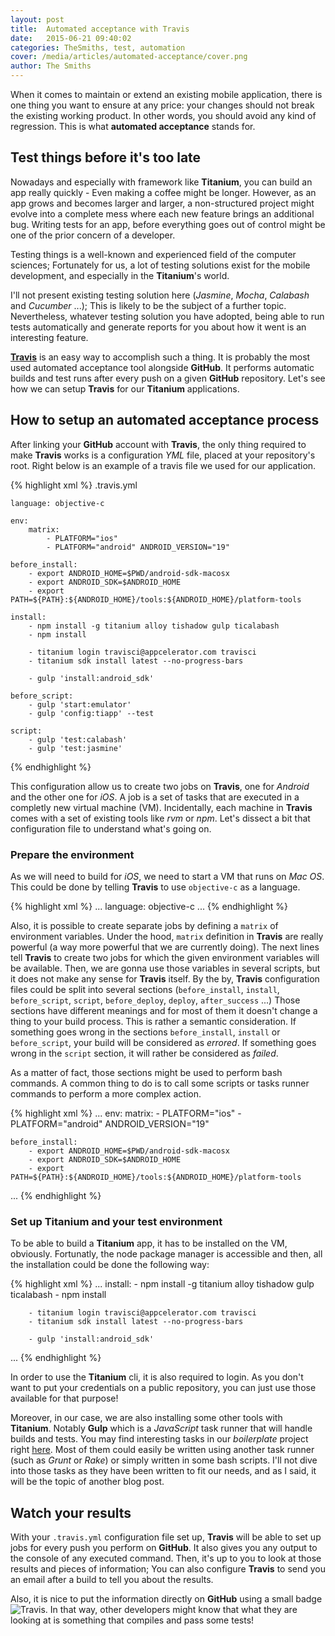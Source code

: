 ```yaml
---
layout: post
title:  Automated acceptance with Travis
date:   2015-06-21 09:40:02
categories: TheSmiths, test, automation
cover: /media/articles/automated-acceptance/cover.png
author: The Smiths 
---
```


When it comes to maintain or extend an existing mobile application, there is one thing you want to
ensure at any price: your changes should not break the existing working product. In other words, you
should avoid any kind of regression. This is what **automated acceptance** stands for.

<!--more-->

## Test things before it's too late
Nowadays and especially with framework like **Titanium**, you can build an app really quickly - Even
making a coffee might be longer. However, as an app grows and becomes larger and larger, a
non-structured project might evolve into a complete mess where each new feature brings an additional
bug. Writing tests for an app, before everything goes out of control might be one of the prior
concern of a developer. 

Testing things is a well-known and experienced field of the computer
sciences; Fortunately for us, a lot of testing solutions exist for the mobile development, and
especially in the **Titanium**'s world.

I'll not present existing testing solution here (*Jasmine*, *Mocha*, *Calabash* and *Cucumber* ...); This is
likely to be the subject of a further topic. Nevertheless, whatever testing solution you have
adopted, being able to run tests automatically and generate reports for you about how it went is an
interesting feature.

[**Travis**](https://travis-ci.org/) is an easy way to accomplish such a thing. It is probably the
most used automated acceptance tool alongside **GitHub**. It performs automatic builds and test
runs after every push on a given **GitHub** repository. Let's see how we can setup **Travis** for
our **Titanium** applications.

## How to setup an automated acceptance process
After linking your **GitHub** account with **Travis**, the only thing required to make **Travis** works is a
configuration *YML* file, placed at your repository's root. Right below is an example of a travis
file we used for our application.

{% highlight xml %}
.travis.yml

    language: objective-c 

    env:
        matrix:
            - PLATFORM="ios"
            - PLATFORM="android" ANDROID_VERSION="19"

    before_install:
        - export ANDROID_HOME=$PWD/android-sdk-macosx
        - export ANDROID_SDK=$ANDROID_HOME
        - export PATH=${PATH}:${ANDROID_HOME}/tools:${ANDROID_HOME}/platform-tools

    install:
        - npm install -g titanium alloy tishadow gulp ticalabash
        - npm install

        - titanium login travisci@appcelerator.com travisci
        - titanium sdk install latest --no-progress-bars

        - gulp 'install:android_sdk'

    before_script:
        - gulp 'start:emulator'
        - gulp 'config:tiapp' --test

    script: 
        - gulp 'test:calabash'
        - gulp 'test:jasmine'
{% endhighlight %}

This configuration allow us to create two jobs on **Travis**, one for *Android* and the other one
for *iOS*. A job is a set of tasks that are executed in a completly new virtual machine (VM).
Incidentally, each machine in **Travis** comes with a set of existing tools like *rvm* or *npm*. 
Let's dissect a bit that configuration file to understand what's going on. 

### Prepare the environment
As we will need to build for *iOS*, we need to start a VM that runs on *Mac OS*. This could be done
by telling **Travis** to use `objective-c` as a language. 

{% highlight xml %}
...
    language: objective-c
...
{% endhighlight %}


Also, it is possible to create separate
jobs by defining a `matrix` of environment variables. Under the hood, `matrix` definition in
**Travis** are really powerful (a way more powerful that we are currently doing). The next lines
tell **Travis** to create two jobs for which the given environment variables will be available.
Then, we are gonna use those variables in several scripts, but it does not make any sense for
**Travis** itself. By the by, **Travis** configuration files could be split into several sections
(`before_install`, `install`, `before_script`, `script`, `before_deploy`, `deploy`, `after_success` ...)
Those sections have different meanings and for most of them it doesn't change a thing to your build
process. This is rather a semantic consideration. If something goes wrong in the sections
`before_install`, `install` or `before_script`, your build will be considered as *errored*. If something
goes wrong in the `script` section, it will rather be considered as *failed*. 

As a matter of fact, those sections might be used to perform bash commands. A common thing to do is
to call some scripts or tasks runner commands to perform a more complex action. 



{% highlight xml %}
...
    env:
        matrix:
            - PLATFORM="ios"
            - PLATFORM="android" ANDROID_VERSION="19"

    before_install:
        - export ANDROID_HOME=$PWD/android-sdk-macosx
        - export ANDROID_SDK=$ANDROID_HOME
        - export PATH=${PATH}:${ANDROID_HOME}/tools:${ANDROID_HOME}/platform-tools
... 
{% endhighlight %}

### Set up Titanium and your test environment
To be able to build a **Titanium** app, it has to be installed on the VM, obviously. Fortunatly, the
node package manager is accessible and then, all the installation could be done the following way: 

{% highlight xml %}
...
    install:
        - npm install -g titanium alloy tishadow gulp ticalabash
        - npm install

        - titanium login travisci@appcelerator.com travisci
        - titanium sdk install latest --no-progress-bars

        - gulp 'install:android_sdk'
...
{% endhighlight %}

In order to use the **Titanium** cli, it is also required to login. As you don't want to put your
credentials on a public repository, you can just use those available for that purpose! 

Moreover, in our case, we are also installing some other tools with **Titanium**. Notably **Gulp**
which is a *JavaScript* task runner that will handle builds and tests. You may find interesting
tasks in our *boilerplate* project right
[here](https://github.com/TheSmiths/ts.boilerplate/tree/master/project_files/.gulp). Most of them
could easily be written using another task runner (such as *Grunt* or *Rake*) or simply written in
some bash scripts. I'll not dive into those tasks as they have been written to fit our needs, and as I
said, it will be the topic of another blog post. 

## Watch your results

With your `.travis.yml` configuration file set up, **Travis** will be able to set up jobs for every
push you perform on **GitHub**. It also gives you any output to the console of any executed command.
Then, it's up to you to look at those results and pieces of information; You can also configure **Travis** to
send you an email after a build to tell you about the results. 

Also, it is nice to put the information directly on **GitHub** using a small badge ![Travis](https://api.travis-ci.org/TheSmiths-Widgets/ts.blurryview.svg). In that way,
other developers might know that what they are looking at is something that compiles and pass some
tests!
